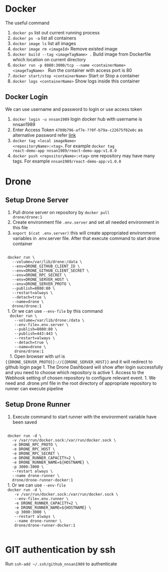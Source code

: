 # Docker

The useful command

1. <code>docker ps</code> list out current running process
1. <code>docker ps -a</code> list all containers
1. <code>docker image ls</code> list all images
1. <code>docker image rm \<imageId\></code> Remove existed image
1. <code>docker build --tag \<imageTagName\> .</code> Build image from Dockerfile which location on current directory
1. <code>docker run -p 8080:3000/tcp --name \<containerName\> \<imageTagName\> </code> Run the container with access port is 80
1. <code>docker start/stop \<containerName\></code> Start or Stop a container
1. <code>docker logs \<containerName\></code> Show logs inside this container

## Docker Login

We can use username and password to login or use access token

1. <code>docker login -u nnsan1989</code> login docker hub with username is nnsan1989
1. Enter Access Token <code>4709b796-af7e-??0f-b79a-c22675f02e0c</code> as alternative password refer [link](https://hub.docker.com/settings/security)
1. <code>docker tag \<local imageName\> \<repositoryName\>:\<tag\></code>. For example <code>docker tag react-demo-app nnsan1989/react-demo-app:v1.0.0</code>
1. <code>docker push \<repositoryName\>:\<tag\></code> one repository may have many tags. For example <code>nnsan1989/react-demo-app:v1.0.0</code>

# Drone

## Setup Drone Server

1. Pull drone server on repository by <code>docker pull drone/drone:1</code>
1. Create environment file <code>.env.server</code> and set all needed environment in this file
1. <code>export $(cat .env.server)</code> this will create appropriated environment variables in .env.server file. After that execute command to start drone container
 <code>
 docker run \
   --volume=/var/lib/drone:/data \
   --env=DRONE_GITHUB_CLIENT_ID \
   --env=DRONE_GITHUB_CLIENT_SECRET \
   --env=DRONE_RPC_SECRET \
   --env=DRONE_SERVER_HOST \
   --env=DRONE_SERVER_PROTO \
   --publish=8080:80 \
   --restart=always \
   --detach=true \
   --name=drone \
   drone/drone:1
 </code>
1. Or we can use <code>--env-file</code> by this command
 <code>
  docker run \
    --volume=/var/lib/drone:/data \
    --env-file=.env.server \
    --publish=8080:80 \
    --publish=443:443 \
    --restart=always \
    --detach=true \
    --name=drone \
    drone/drone:1
  </code>
1. Open browser with url is <code>{{DRONE_SERVER_PROTO}}://{{DRONE_SERVER_HOST}}</code> and it will redirect to github login page
1. The Drone Dashboard will show after login successfully and you need to choose which repository is active
1. Access to the Webhook setting of chosen repository to configure relevant event.
1. We need and .drone.yml file in the root directory of appropriate repository to runner can execute pipeline

## Setup Drone Runner

1. Execute command to start runner with the environment variable have been saved
 <code>
 docker run -d \
   -v /var/run/docker.sock:/var/run/docker.sock \
   -e DRONE_RPC_PROTO \
   -e DRONE_RPC_HOST \
   -e DRONE_RPC_SECRET \
   -e DRONE_RUNNER_CAPACITY=2 \
   -e DRONE_RUNNER_NAME=${HOSTNAME} \
   -p 3000:3000 \
   --restart always \
   --name drone-runner \
   drone/drone-runner-docker:1
 </code>
1. Or we can use <code>--env-file</code>
 <code>
 docker run -d \
    -v /var/run/docker.sock:/var/run/docker.sock \
    --env-file=.env.runner \
    -e DRONE_RUNNER_CAPACITY=2 \
    -e DRONE_RUNNER_NAME=${HOSTNAME} \
    -p 3000:3000 \
    --restart always \
    --name drone-runner \
    drone/drone-runner-docker:1
 </code>

# GIT authentication by ssh

Run <code>ssh-add ~/.ssh/github_nnsan1989</code> to authenticate
